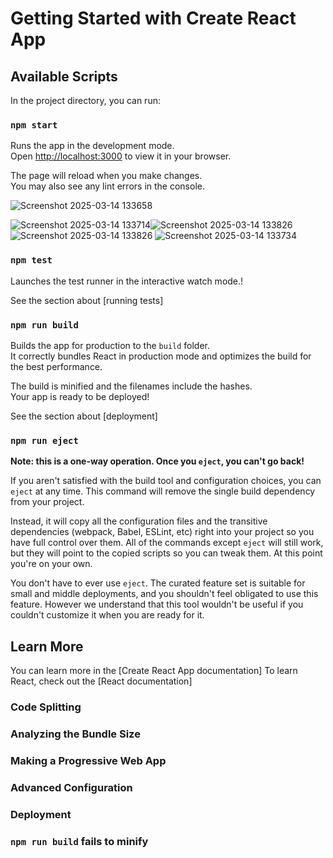 # Getting Started with Create React App


## Available Scripts

In the project directory, you can run:

### `npm start`

Runs the app in the development mode.\
Open [http://localhost:3000](http://localhost:3000) to view it in your browser.

The page will reload when you make changes.\
You may also see any lint errors in the console.

![Screenshot 2025-03-14 133658](https://github.com/user-attachments/assets/874c6938-1989-47ba-9495-82baec56f067)

![Screenshot 2025-03-14 133714](https://github.com/user-attachments/assets/7b6753df-20b7-4e24-98d1-79c031e6762e)![Screenshot 2025-03-14 133826](https://github.com/user-attachments/assets/5d90bb70-5f67-4b55-832d-e38e6460f520)
![Screenshot 2025-03-14 133826](https://github.com/user-attachments/assets/f2d160a2-a2cb-4fdd-b114-73ce37cd3e19)
![Screenshot 2025-03-14 133734](https://github.com/user-attachments/assets/2a0c0fd3-fc70-4a16-843e-0b4a6cb2adff)



### `npm test`

Launches the test runner in the interactive watch mode.\!

See the section about [running tests]


### `npm run build`

Builds the app for production to the `build` folder.\
It correctly bundles React in production mode and optimizes the build for the best performance.

The build is minified and the filenames include the hashes.\
Your app is ready to be deployed!

See the section about [deployment]
### `npm run eject`

**Note: this is a one-way operation. Once you `eject`, you can't go back!**

If you aren't satisfied with the build tool and configuration choices, you can `eject` at any time. This command will remove the single build dependency from your project.

Instead, it will copy all the configuration files and the transitive dependencies (webpack, Babel, ESLint, etc) right into your project so you have full control over them. All of the commands except `eject` will still work, but they will point to the copied scripts so you can tweak them. At this point you're on your own.

You don't have to ever use `eject`. The curated feature set is suitable for small and middle deployments, and you shouldn't feel obligated to use this feature. However we understand that this tool wouldn't be useful if you couldn't customize it when you are ready for it.

## Learn More

You can learn more in the [Create React App documentation]
To learn React, check out the [React documentation]

### Code Splitting


### Analyzing the Bundle Size


### Making a Progressive Web App


### Advanced Configuration


### Deployment



### `npm run build` fails to minify

